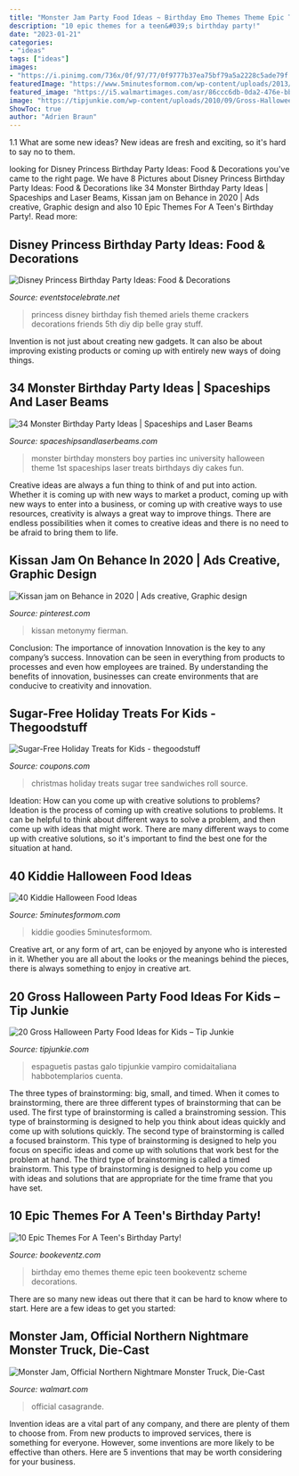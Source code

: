 ```yaml
---
title: "Monster Jam Party Food Ideas ~ Birthday Emo Themes Theme Epic Teen Bookeventz Scheme Decorations"
description: "10 epic themes for a teen&#039;s birthday party!"
date: "2023-01-21"
categories:
- "ideas"
tags: ["ideas"]
images:
- "https://i.pinimg.com/736x/0f/97/77/0f9777b37ea75bf79a5a2228c5ade79f.jpg"
featuredImage: "https://www.5minutesformom.com/wp-content/uploads/2013/10/40-Kiddie-Halloween-Food-Ideas.jpg"
featured_image: "https://i5.walmartimages.com/asr/86ccc6db-0da2-476e-bb16-04df5d2649b0_1.069e3220cd1e438b09cd13eac1ed8c30.jpeg"
image: "https://tipjunkie.com/wp-content/uploads/2010/09/Gross-Halloween-Party-Food-Ideas.jpg"
ShowToc: true
author: "Adrien Braun"
---
```



1.1 What are some new ideas?
New ideas are fresh and exciting, so it's hard to say no to them.

	

		
looking for Disney Princess Birthday Party Ideas: Food &amp; Decorations you've came to the right page. We have 8 Pictures about Disney Princess Birthday Party Ideas: Food &amp; Decorations like 34 Monster Birthday Party Ideas | Spaceships and Laser Beams, Kissan jam on Behance in 2020 | Ads creative, Graphic design and also 10 Epic Themes For A Teen&#039;s Birthday Party!. Read more:
		
    
## Disney Princess Birthday Party Ideas: Food &amp; Decorations

<img loading=lazy src="https://eventstocelebrate.net/wp-content/uploads/2015/07/Princess-Party-Food-Ariels-Fish-Friends.jpg" onerror="this.onerror=null;this.src='https://tse3.mm.bing.net/th?id=OIP.Jady5aOHwvvVxbCoAY4NTwHaLG&amp;pid=15.1';" alt="Disney Princess Birthday Party Ideas: Food &amp; Decorations">

_Source: eventstocelebrate.net_

>princess disney birthday fish themed ariels theme crackers decorations friends 5th diy dip belle gray stuff. 

	

Invention is not just about creating new gadgets. It can also be about improving existing products or coming up with entirely new ways of doing things.

    
## 34 Monster Birthday Party Ideas | Spaceships And Laser Beams

<img loading=lazy src="http://spaceshipsandlaserbeams.com/wp-content/uploads/2015/09/monster-birthday-party-ideas-for-boys.jpg-1.jpg" onerror="this.onerror=null;this.src='https://tse1.mm.bing.net/th?id=OIP.ko-0rl9b_ggyPISjjeuFLAHaLH&amp;pid=15.1';" alt="34 Monster Birthday Party Ideas | Spaceships and Laser Beams">

_Source: spaceshipsandlaserbeams.com_

>monster birthday monsters boy parties inc university halloween theme 1st spaceships laser treats birthdays diy cakes fun. 

	

Creative ideas are always a fun thing to think of and put into action. Whether it is coming up with new ways to market a product, coming up with new ways to enter into a business, or coming up with creative ways to use resources, creativity is always a great way to improve things. There are endless possibilities when it comes to creative ideas and there is no need to be afraid to bring them to life.

    
## Kissan Jam On Behance In 2020 | Ads Creative, Graphic Design

<img loading=lazy src="https://i.pinimg.com/736x/0f/97/77/0f9777b37ea75bf79a5a2228c5ade79f.jpg" onerror="this.onerror=null;this.src='https://tse1.mm.bing.net/th?id=OIP.CG_bjgIHKXaSqNLp2KJ42gHaKY&amp;pid=15.1';" alt="Kissan jam on Behance in 2020 | Ads creative, Graphic design">

_Source: pinterest.com_

>kissan metonymy fierman. 

	

Conclusion: The importance of innovation
Innovation is the key to any company’s success. Innovation can be seen in everything from products to processes and even how employees are trained. By understanding the benefits of innovation, businesses can create environments that are conducive to creativity and innovation.

    
## Sugar-Free Holiday Treats For Kids - Thegoodstuff

<img loading=lazy src="https://cdn.cpnscdn.com/static/blog/2014/12/Christmas-Tree-Roll-Up-Sandwiches.jpg" onerror="this.onerror=null;this.src='https://tse1.mm.bing.net/th?id=OIP.Oaa9SPxi9c_r3bvsirci0gHaKm&amp;pid=15.1';" alt="Sugar-Free Holiday Treats for Kids - thegoodstuff">

_Source: coupons.com_

>christmas holiday treats sugar tree sandwiches roll source. 

	

Ideation: How can you come up with creative solutions to problems?
Ideation is the process of coming up with creative solutions to problems. It can be helpful to think about different ways to solve a problem, and then come up with ideas that might work. There are many different ways to come up with creative solutions, so it's important to find the best one for the situation at hand.

    
## 40 Kiddie Halloween Food Ideas

<img loading=lazy src="https://www.5minutesformom.com/wp-content/uploads/2013/10/40-Kiddie-Halloween-Food-Ideas.jpg" onerror="this.onerror=null;this.src='https://tse2.mm.bing.net/th?id=OIP.69gbnVQzgCWBBQYlbvjQfAHaLZ&amp;pid=15.1';" alt="40 Kiddie Halloween Food Ideas">

_Source: 5minutesformom.com_

>kiddie goodies 5minutesformom. 

	

Creative art, or any form of art, can be enjoyed by anyone who is interested in it. Whether you are all about the looks or the meanings behind the pieces, there is always something to enjoy in creative art.

    
## 20 Gross Halloween Party Food Ideas For Kids – Tip Junkie

<img loading=lazy src="https://tipjunkie.com/wp-content/uploads/2010/09/Gross-Halloween-Party-Food-Ideas.jpg" onerror="this.onerror=null;this.src='https://tse3.mm.bing.net/th?id=OIP.tSL8ybHHConjZjrWO7ZMXgHaHa&amp;pid=15.1';" alt="20 Gross Halloween Party Food Ideas for Kids – Tip Junkie">

_Source: tipjunkie.com_

>espaguetis pastas galo tipjunkie vampiro comidaitaliana habbotemplarios cuenta. 

	

The three types of brainstorming: big, small, and timed.
When it comes to brainstorming, there are three different types of brainstorming that can be used. The first type of brainstorming is called a brainstroming session. This type of brainstorming is designed to help you think about ideas quickly and come up with solutions quickly. The second type of brainstorming is called a focused brainstorm. This type of brainstorming is designed to help you focus on specific ideas and come up with solutions that work best for the problem at hand. The third type of brainstorming is called a timed brainstorm. This type of brainstorming is designed to help you come up with ideas and solutions that are appropriate for the time frame that you have set.

    
## 10 Epic Themes For A Teen&#039;s Birthday Party!

<img loading=lazy src="http://www.bookeventz.com/blog/wp-content/uploads/2016/05/emo-theme.jpg" onerror="this.onerror=null;this.src='https://tse1.mm.bing.net/th?id=OIP.cXr1y1bhSW3mSn4F-rLJGAHaED&amp;pid=15.1';" alt="10 Epic Themes For A Teen&#039;s Birthday Party!">

_Source: bookeventz.com_

>birthday emo themes theme epic teen bookeventz scheme decorations. 

	

There are so many new ideas out there that it can be hard to know where to start. Here are a few ideas to get you started: 

    
## Monster Jam, Official Northern Nightmare Monster Truck, Die-Cast

<img loading=lazy src="https://i5.walmartimages.com/asr/86ccc6db-0da2-476e-bb16-04df5d2649b0_1.069e3220cd1e438b09cd13eac1ed8c30.jpeg" onerror="this.onerror=null;this.src='https://tse4.mm.bing.net/th?id=OIP.XK5HksV8mC3UX0f5F-2eGwHaHa&amp;pid=15.1';" alt="Monster Jam, Official Northern Nightmare Monster Truck, Die-Cast">

_Source: walmart.com_

>official casagrande. 

	

Invention ideas are a vital part of any company, and there are plenty of them to choose from. From new products to improved services, there is something for everyone. However, some inventions are more likely to be effective than others. Here are 5 inventions that may be worth considering for your business.

